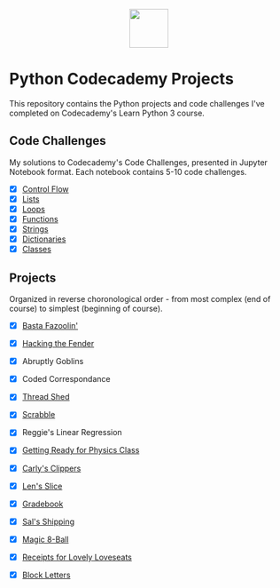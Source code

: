 <p align="center"> <img src="https://user-images.githubusercontent.com/104512014/176559133-f6434a3e-02ea-403e-892d-644b4401ea88.png" height="70px"/> </p>

# Python Codecademy Projects #
This repository contains the Python projects and code challenges I've completed on Codecademy's Learn Python 3 course. 

## Code Challenges ##
My solutions to Codecademy's Code Challenges, presented in Jupyter Notebook format. Each notebook contains 5-10 code challenges.
 - [x] [Control Flow](https://github.com/emmaclarem/python-codecademy-projects/blob/main/python-code-challenges-codecademy/python-control-flow-challenges.ipynb)
 - [x] [Lists](https://github.com/emmaclarem/python-codecademy-projects/blob/main/python-code-challenges-codecademy/python-lists-challenges.ipynb)
 - [x] [Loops](https://github.com/emmaclarem/python-codecademy-projects/blob/main/python-code-challenges-codecademy/python-loops-challenges.ipynb)
 - [x] [Functions](https://github.com/emmaclarem/python-codecademy-projects/blob/main/python-code-challenges-codecademy/python-functions-challenges.ipynb)
 - [x] [Strings](https://github.com/emmaclarem/python-codecademy-projects/blob/main/python-code-challenges-codecademy/python-strings-challenges.ipynb)
 - [x] [Dictionaries](https://github.com/emmaclarem/python-codecademy-projects/blob/main/python-code-challenges-codecademy/python-dictionaries-challenges.ipynb)
 - [x] [Classes](https://github.com/emmaclarem/python-codecademy-projects/blob/main/python-code-challenges-codecademy/python-classes-challenges.ipynb)

## Projects ##
Organized in reverse choronological order - from most complex (end of course) to simplest (beginning of course).
 - [x] [Basta Fazoolin'](https://github.com/emmaclarem/python-codecademy-projects/blob/main/python-projects-codecademy/basta-fazoolin.py)
 - [x] [Hacking the Fender](https://github.com/emmaclarem/python-codecademy-projects/blob/main/python-projects-codecademy/hacking-the-fender.py)
 - [x] Abruptly Goblins 
 - [x] Coded Correspondance
 - [x] [Thread Shed](https://github.com/emmaclarem/python-codecademy-projects/blob/main/python-projects-codecademy/thread-shed.py)
 - [x] [Scrabble](https://github.com/emmaclarem/python-codecademy-projects/blob/main/python-projects-codecademy/scrabble.py)
 - [x] Reggie's Linear Regression
 - [x] [Getting Ready for Physics Class](https://github.com/emmaclarem/python-codecademy-projects/blob/main/python-projects-codecademy/physics-class.py)
 - [x] [Carly's Clippers](https://github.com/emmaclarem/python-codecademy-projects/blob/main/python-projects-codecademy/carlys-clippers.py)
 - [x] [Len's Slice](https://github.com/emmaclarem/python-codecademy-projects/blob/main/python-projects-codecademy/lens-slice.py)
 - [x] [Gradebook](https://github.com/emmaclarem/python-codecademy-projects/blob/main/python-projects-codecademy/gradebook.py)
 - [x] [Sal's Shipping](https://github.com/emmaclarem/python-codecademy-projects/blob/main/python-projects-codecademy/sals-shipping.py)
 - [x] [Magic 8-Ball](https://github.com/emmaclarem/python-codecademy-projects/blob/main/python-projects-codecademy/magic-8-ball.py)
 - [x] [Receipts for Lovely Loveseats](https://github.com/emmaclarem/python-codecademy-projects/blob/main/python-projects-codecademy/receipts-for-lovely-loveseats.py)
 - [x] [Block Letters](https://github.com/emmaclarem/python-codecademy-projects/blob/main/python-projects-codecademy/block-letters.py)









 
 


